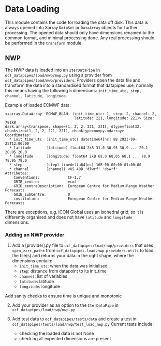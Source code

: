 # Data Loading

This module contains the code for loading the data off disk.
This data is always opened into Xarray `DataSet` or `DataArray` objects for further processing.
The opened data should only have dimensions renamed to the common format, and minimal processing done.
Any real processing should be performed in the `transform` module.

## NWP

The NWP data is loaded into an ```IterDataPipe``` in `ocf_datapipes/load/nwp/nwp.py` using a provider from `ocf_datapipes/load/nwp/providers`. Providers open the data file and transform the data into a standardised format that datapipes use; normally this means having the following 5 dimensions: ```init_time_utc, step, channel, latitude, longitude```.

Example of loaded ECMWF data:

```
<xarray.DataArray 'ECMWF_BLAH' (init_time_utc: 1, step: 2, channel: 2,
                                latitude: 221, longitude: 221)> Size: 781kB
dask.array<transpose, shape=(1, 2, 2, 221, 221), dtype=float32, chunksize=(1, 2, 2, 221, 221), chunktype=numpy.ndarray>
Coordinates:
  * init_time_utc  (init_time_utc) datetime64[ns] 8B 2023-09-25T12:00:00
  * latitude       (latitude) float64 2kB 31.0 30.95 30.9 ... 20.1 20.05 20.0
  * longitude      (longitude) float64 2kB 68.0 68.05 68.1 ... 78.9 78.95 79.0
  * step           (step) timedelta64[ns] 16B 00:00:00 01:00:00
  * channel        (channel) <U5 40B 'dlwrf' 'dswrf'
Attributes:
    Conventions:             CF-1.7
    GRIB_centre:             ecmf
    GRIB_centreDescription:  European Centre for Medium-Range Weather Forecasts
    GRIB_subCentre:          0
    institution:             European Centre for Medium-Range Weather Forecasts
```

There are exceptions, e.g. ICON Global uses an isohedral grid, so it is differently organised and does not have ```latitude``` and ```longitude``` dimensions.

### Adding an NWP provider

1. Add a [provider].py file to `ocf_datapipes/load/nwp/providers` that uses `open_zarr_paths` from `ocf_datapipes.load.nwp.providers.utils` to load the file(s) and returns your data in the right shape, where the dimensions contain:
   - `init_time_utc`: when the data was initialised
   - `step`: distance from datapoint to its init_time
   - `channel`: list of variables
   - `latitude`: latitude
   - `longitude`: longitude

Add sanity checks to ensure time is unique and monotonic

2. Add your provider as an option to the `IterDataPipe` in `ocf_datapipes/load/nwp/nwp.py`

3. Add test data to `ocf_datapipes/tests/data` and create a test in `ocf_datapipes/tests/load/nwp/test_load_nwp.py`
Current tests include:
    - checking the loaded data is not None
    - checking all expected dimensions are present
